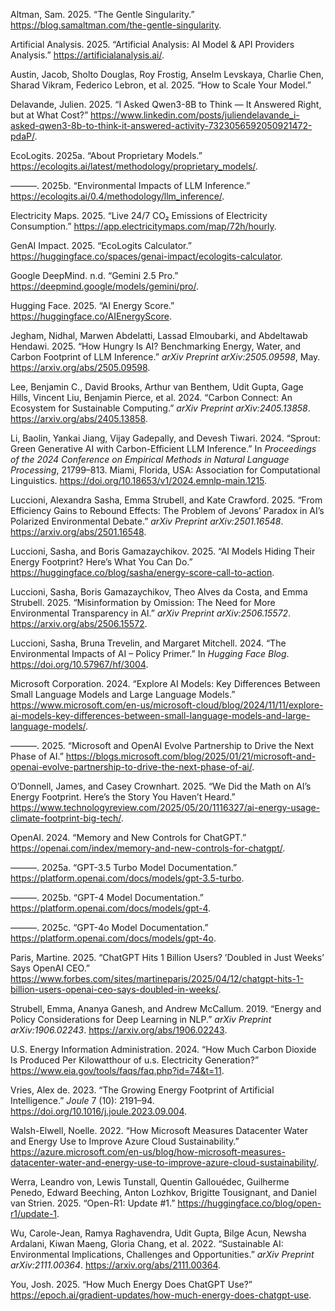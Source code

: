 Altman, Sam. 2025. “The Gentle Singularity.”
<https://blog.samaltman.com/the-gentle-singularity>.

Artificial Analysis. 2025. “Artificial Analysis: AI Model & API
Providers Analysis.” <https://artificialanalysis.ai/>.

Austin, Jacob, Sholto Douglas, Roy Frostig, Anselm Levskaya, Charlie
Chen, Sharad Vikram, Federico Lebron, et al. 2025. “How to Scale Your
Model.”

Delavande, Julien. 2025. “I Asked Qwen3-8B to Think — It Answered Right,
but at What Cost?”
<https://www.linkedin.com/posts/juliendelavande_i-asked-qwen3-8b-to-think-it-answered-activity-7323056592050921472-pdaP/>.

EcoLogits. 2025a. “About Proprietary Models.”
<https://ecologits.ai/latest/methodology/proprietary_models/>.

———. 2025b. “Environmental Impacts of LLM Inference.”
<https://ecologits.ai/0.4/methodology/llm_inference/>.

Electricity Maps. 2025. “Live 24/7 CO₂ Emissions of Electricity
Consumption.” <https://app.electricitymaps.com/map/72h/hourly>.

GenAI Impact. 2025. “EcoLogits Calculator.”
<https://huggingface.co/spaces/genai-impact/ecologits-calculator>.

Google DeepMind. n.d. “Gemini 2.5 Pro.”
<https://deepmind.google/models/gemini/pro/>.

Hugging Face. 2025. “AI Energy Score.”
<https://huggingface.co/AIEnergyScore>.

Jegham, Nidhal, Marwen Abdelatti, Lassad Elmoubarki, and Abdeltawab
Hendawi. 2025. “How Hungry Is AI? Benchmarking Energy, Water, and Carbon
Footprint of LLM Inference.” *arXiv Preprint arXiv:2505.09598*, May.
<https://arxiv.org/abs/2505.09598>.

Lee, Benjamin C., David Brooks, Arthur van Benthem, Udit Gupta, Gage
Hills, Vincent Liu, Benjamin Pierce, et al. 2024. “Carbon Connect: An
Ecosystem for Sustainable Computing.” *arXiv Preprint arXiv:2405.13858*.
<https://arxiv.org/abs/2405.13858>.

Li, Baolin, Yankai Jiang, Vijay Gadepally, and Devesh Tiwari. 2024.
“Sprout: Green Generative AI with Carbon-Efficient LLM Inference.” In
*Proceedings of the 2024 Conference on Empirical Methods in Natural
Language Processing*, 21799–813. Miami, Florida, USA: Association for
Computational Linguistics.
<https://doi.org/10.18653/v1/2024.emnlp-main.1215>.

Luccioni, Alexandra Sasha, Emma Strubell, and Kate Crawford. 2025. “From
Efficiency Gains to Rebound Effects: The Problem of Jevons’ Paradox in
AI’s Polarized Environmental Debate.” *arXiv Preprint arXiv:2501.16548*.
<https://arxiv.org/abs/2501.16548>.

Luccioni, Sasha, and Boris Gamazaychikov. 2025. “AI Models Hiding Their
Energy Footprint? Here’s What You Can Do.”
<https://huggingface.co/blog/sasha/energy-score-call-to-action>.

Luccioni, Sasha, Boris Gamazaychikov, Theo Alves da Costa, and Emma
Strubell. 2025. “Misinformation by Omission: The Need for More
Environmental Transparency in AI.” *arXiv Preprint arXiv:2506.15572*.
<https://arxiv.org/abs/2506.15572>.

Luccioni, Sasha, Bruna Trevelin, and Margaret Mitchell. 2024. “The
Environmental Impacts of AI – Policy Primer.” In *Hugging Face Blog*.
<https://doi.org/10.57967/hf/3004>.

Microsoft Corporation. 2024. “Explore AI Models: Key Differences Between
Small Language Models and Large Language Models.”
<https://www.microsoft.com/en-us/microsoft-cloud/blog/2024/11/11/explore-ai-models-key-differences-between-small-language-models-and-large-language-models/>.

———. 2025. “Microsoft and OpenAI Evolve Partnership to Drive the Next
Phase of AI.”
<https://blogs.microsoft.com/blog/2025/01/21/microsoft-and-openai-evolve-partnership-to-drive-the-next-phase-of-ai/>.

O’Donnell, James, and Casey Crownhart. 2025. “We Did the Math on AI’s
Energy Footprint. Here’s the Story You Haven’t Heard.”
<https://www.technologyreview.com/2025/05/20/1116327/ai-energy-usage-climate-footprint-big-tech/>.

OpenAI. 2024. “Memory and New Controls for ChatGPT.”
<https://openai.com/index/memory-and-new-controls-for-chatgpt/>.

———. 2025a. “GPT-3.5 Turbo Model Documentation.”
<https://platform.openai.com/docs/models/gpt-3.5-turbo>.

———. 2025b. “GPT-4 Model Documentation.”
<https://platform.openai.com/docs/models/gpt-4>.

———. 2025c. “GPT-4o Model Documentation.”
<https://platform.openai.com/docs/models/gpt-4o>.

Paris, Martine. 2025. “ChatGPT Hits 1 Billion Users? ’Doubled in Just
Weeks’ Says OpenAI CEO.”
<https://www.forbes.com/sites/martineparis/2025/04/12/chatgpt-hits-1-billion-users-openai-ceo-says-doubled-in-weeks/>.

Strubell, Emma, Ananya Ganesh, and Andrew McCallum. 2019. “Energy and
Policy Considerations for Deep Learning in NLP.” *arXiv Preprint
arXiv:1906.02243*. <https://arxiv.org/abs/1906.02243>.

U.S. Energy Information Administration. 2024. “How Much Carbon Dioxide
Is Produced Per Kilowatthour of u.s. Electricity Generation?”
<https://www.eia.gov/tools/faqs/faq.php?id=74&t=11>.

Vries, Alex de. 2023. “The Growing Energy Footprint of Artificial
Intelligence.” *Joule* 7 (10): 2191–94.
<https://doi.org/10.1016/j.joule.2023.09.004>.

Walsh-Elwell, Noelle. 2022. “How Microsoft Measures Datacenter Water and
Energy Use to Improve Azure Cloud Sustainability.”
<https://azure.microsoft.com/en-us/blog/how-microsoft-measures-datacenter-water-and-energy-use-to-improve-azure-cloud-sustainability/>.

Werra, Leandro von, Lewis Tunstall, Quentin Gallouédec, Guilherme
Penedo, Edward Beeching, Anton Lozhkov, Brigitte Tousignant, and Daniel
van Strien. 2025. “Open-R1: Update \#1.”
<https://huggingface.co/blog/open-r1/update-1>.

Wu, Carole-Jean, Ramya Raghavendra, Udit Gupta, Bilge Acun, Newsha
Ardalani, Kiwan Maeng, Gloria Chang, et al. 2022. “Sustainable AI:
Environmental Implications, Challenges and Opportunities.” *arXiv
Preprint arXiv:2111.00364*. <https://arxiv.org/abs/2111.00364>.

You, Josh. 2025. “How Much Energy Does ChatGPT Use?”
<https://epoch.ai/gradient-updates/how-much-energy-does-chatgpt-use>.
